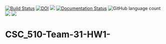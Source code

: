 [![Build Status](https://app.travis-ci.com/vishalveerareddy/CSC_510-Team-31_HW1.svg?branch=master)](https://app.travis-ci.com/vishalveerareddy/CSC_510-Team-31_HW1)
[![DOI](https://zenodo.org/badge/408224049.svg)](https://zenodo.org/badge/latestdoi/408224049) <!-- Will change -->
<img src="https://img.shields.io/badge/purpose-%20se-blueviolet">
[![Documentation Status](https://readthedocs.org/projects/ansicolortags/badge/?version=latest)](http://ansicolortags.readthedocs.io/?badge=latest)
![GitHub language count](https://img.shields.io/github/languages/count/vishalveerareddy/CSC_510-Team-31_HW1?style=flat-square)
<img src=https://img.shields.io/github/license/vishalveerareddy/CSC_510-Team-31_HW1>
<a href="https://github.com/vishalveerareddy/CSC_510-Team-31_HW1/actions"><img src="https://github.com/vishalveerareddy/CSC_510-Team-31_HW1/actions/workflows/python-app.yml/badge.svg"></a>

# CSC_510-Team-31-HW1-
